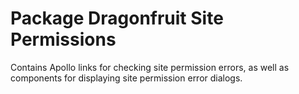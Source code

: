 # Package Dragonfruit Site Permissions

Contains Apollo links for checking site permission errors, as well as components for displaying site permission error dialogs.
